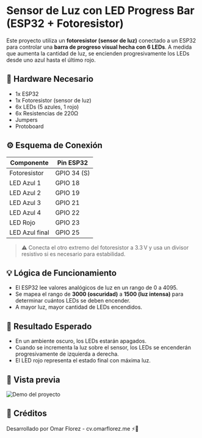 # Sensor de Luz con LED Progress Bar (ESP32 + Fotoresistor)

Este proyecto utiliza un **fotoresistor (sensor de luz)** conectado a un ESP32 para controlar una **barra de progreso visual hecha con 6 LEDs**. A medida que aumenta la cantidad de luz, se encienden progresivamente los LEDs desde uno azul hasta el último rojo.

## 🔧 Hardware Necesario

- 1x ESP32
- 1x Fotoresistor (sensor de luz)
- 6x LEDs (5 azules, 1 rojo)
- 6x Resistencias de 220Ω
- Jumpers
- Protoboard

## ⚙️ Esquema de Conexión

| Componente      | Pin ESP32  |
|-----------------|------------|
| Fotoresistor    | GPIO 34 (S)|
| LED Azul 1      | GPIO 18    |
| LED Azul 2      | GPIO 19    |
| LED Azul 3      | GPIO 21    |
| LED Azul 4      | GPIO 22    |
| LED Rojo        | GPIO 23    |
| LED Azul final  | GPIO 25    |

> ⚠️ Conecta el otro extremo del fotoresistor a 3.3 V y usa un divisor resistivo si es necesario para estabilidad.

## 💡 Lógica de Funcionamiento

- El ESP32 lee valores analógicos de luz en un rango de 0 a 4095.
- Se mapea el rango de **3000 (oscuridad)** a **1500 (luz intensa)** para determinar cuántos LEDs se deben encender.
- A mayor luz, mayor cantidad de LEDs encendidos.

## 🧪 Resultado Esperado

- En un ambiente oscuro, los LEDs estarán apagados.
- Cuando se incrementa la luz sobre el sensor, los LEDs se encenderán progresivamente de izquierda a derecha.
- El LED rojo representa el estado final con máxima luz.

## 📸 Vista previa

![Demo del proyecto](test.gif)

## 🧠 Créditos

Desarrollado por Omar Florez - cv.omarflorez.me ⚡️🤖
